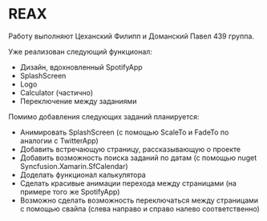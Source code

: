 # REAX
Работу выполняют Цеханский Филипп и Доманский Павел 439 группа.

Уже реализован следующий функционал:
- Дизайн, вдохновленный SpotifyApp
- SplashScreen
- Logo
- Calculator (частично)
- Переключение между заданиями

Помимо добавления следующих заданий планируется:
- Анимировать SplashScreen (с помощью ScaleTo и FadeTo по аналогии с TwitterApp)
- Добавить встречающую страницу, рассказывающую о проекте
- Добавить возможность поиска заданий по датам (с помощью nuget Syncfusion.Xamarin.SfCalendar)
- Доделать функционал калькулятора
- Сделать красивые анимации перехода между страницами (на примере того же SpotifyApp)
- Возможно сделать возможность переключаться между страницами с помощью свайпа (слева направо и справо налево соответственно)
